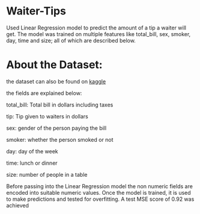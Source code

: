 # Waiter-Tips
Used Linear Regression model to predict the amount of a tip a waiter will get. The model was trained on multiple features like total_bill, sex, smoker, day, time and size; all of which are described below. 

# About the Dataset:
the dataset can also be found on [kaggle](https://www.kaggle.com/datasets/jsphyg/tipping)

the fields are explained below:

total_bill: Total bill in dollars including taxes

tip: Tip given to waiters in dollars

sex: gender of the person paying the bill

smoker: whether the person smoked or not

day: day of the week

time: lunch or dinner

size: number of people in a table 

Before passing into the Linear Regression model the non numeric fields are encoded into suitable numeric values. Once the model is trained, it is used to make predictions and tested for overfitting. A test MSE score of 0.92 was achieved 
